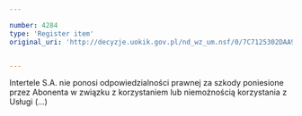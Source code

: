```yaml
---

number: 4284
type: 'Register item'
original_uri: 'http://decyzje.uokik.gov.pl/nd_wz_um.nsf/0/7C7125302DAA9CFBC1257B1A00346398?OpenDocument'


---
```


Intertele S.A. nie ponosi odpowiedzialności prawnej za szkody poniesione przez Abonenta w związku z korzystaniem lub niemożnością korzystania z Usługi (...)
